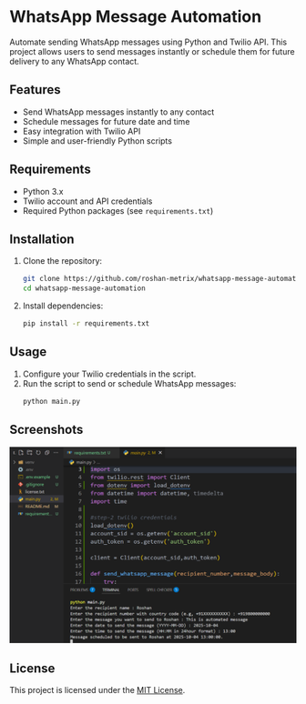 # WhatsApp Message Automation

Automate sending WhatsApp messages using Python and Twilio API. This project allows users to send messages instantly or schedule them for future delivery to any WhatsApp contact.

## Features

- Send WhatsApp messages instantly to any contact
- Schedule messages for future date and time
- Easy integration with Twilio API
- Simple and user-friendly Python scripts

## Requirements

- Python 3.x
- Twilio account and API credentials
- Required Python packages (see `requirements.txt`)

## Installation

1. Clone the repository:
    ```bash
    git clone https://github.com/roshan-metrix/whatsapp-message-automation.git
    cd whatsapp-message-automation
    ```
2. Install dependencies:
    ```bash
    pip install -r requirements.txt
    ```

## Usage

1. Configure your Twilio credentials in the script.
2. Run the script to send or schedule WhatsApp messages:
    ```bash
    python main.py
    ```

## Screenshots
![Screenshot](screenshot.png)

## License
This project is licensed under the [MIT License](license.txt).

